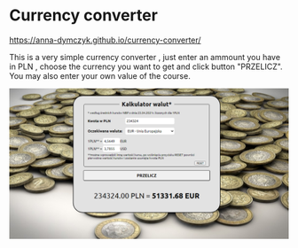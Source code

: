 # Currency converter

https://anna-dymczyk.github.io/currency-converter/
 
This is a very simple currency converter , just enter an ammount you have in PLN , choose the currency you want to get and click button "PRZELICZ". You may also enter your own value of the course.

![Curency converter](img/currencyConverter.png)

